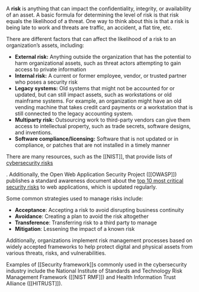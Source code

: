 A **risk** is anything that can impact the confidentiality, integrity, or availability of an asset. A basic formula for determining the level of risk is that risk equals the likelihood of a threat. One way to think about this is that a risk is being late to work and threats are traffic, an accident, a flat tire, etc. 

There are different factors that can affect the likelihood of a risk to an organization’s assets, including:

- **External risk:** Anything outside the organization that has the potential to harm organizational assets, such as threat actors attempting to gain access to private information
- **Internal risk:** A current or former employee, vendor, or trusted partner who poses a security risk
- **Legacy systems:** Old systems that might not be accounted for or updated, but can still impact assets, such as workstations or old mainframe systems. For example, an organization might have an old vending machine that takes credit card payments or a workstation that is still connected to the legacy accounting system.
- **Multiparty risk:** Outsourcing work to third-party vendors can give them access to intellectual property, such as trade secrets, software designs, and inventions.
- **Software compliance/licensing:** Software that is not updated or in compliance, or patches that are not installed in a timely manner

There are many resources, such as the [[NIST]], that provide lists of [cybersecurity risks](https://www.nist.gov/itl/smallbusinesscyber/cybersecurity-basics/cybersecurity-risks)

. Additionally, the Open Web Application Security Project ([[OWASP]]) publishes a standard awareness document about the [top 10 most critical security risks](https://owasp.org/www-project-top-ten/) to web applications, which is updated regularly.

Some common strategies used to manage risks include:
- **Acceptance**: Accepting a risk to avoid disrupting business continuity  
- **Avoidance**: Creating a plan to avoid the risk altogether
- **Transference**: Transferring risk to a third party to manage
- **Mitigation**: Lessening the impact of a known risk

Additionally, organizations implement risk management processes based on widely accepted frameworks to help protect digital and physical assets from various threats, risks, and vulnerabilities. 

Examples of [[Security framework]]s commonly used in the cybersecurity industry include the National Institute of Standards and Technology Risk Management Framework ([[NIST RMF]]) and Health Information Trust Alliance ([[HITRUST]]).
